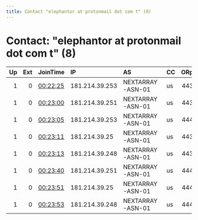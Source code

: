 ```yaml
---
title: Contact "elephantor at protonmail dot com t" (8)
---
```


# Contact: "elephantor at protonmail dot com t" (8)

|   Up |   Ext | JoinTime                                                                                              | IP             | AS               | CC   |   ORp |   Dirp | OS    | Version   | Nickname          |   eFamMembers |
|-----:|------:|:------------------------------------------------------------------------------------------------------|:---------------|:-----------------|:-----|------:|-------:|:------|:----------|:------------------|--------------:|
|    1 |     0 | [00:22:25](https://nusenu.github.io/OrNetStats/w/relay/E48C75BDBA7BEF133718F34215A759EAA1D7A51B.html) | 181.214.39.253 | NEXTARRAY-ASN-01 | us   |   443 |      0 | Linux | 0.4.6.10  | ElephantorUsLas49 |            56 |
|    1 |     0 | [00:23:00](https://nusenu.github.io/OrNetStats/w/relay/2B8CF3D9AC6FEB4B03F3AD5FA2451CBD060BBC63.html) | 181.214.39.251 | NEXTARRAY-ASN-01 | us   |   443 |      0 | Linux | 0.4.6.10  | ElephantorUsLas51 |            56 |
|    1 |     0 | [00:23:05](https://nusenu.github.io/OrNetStats/w/relay/703E62A51CB0A187D6D08A49957D25DC63BFE7D0.html) | 181.214.39.253 | NEXTARRAY-ASN-01 | us   |   444 |      0 | Linux | 0.4.6.10  | ElephantorUsLas50 |            56 |
|    1 |     0 | [00:23:11](https://nusenu.github.io/OrNetStats/w/relay/82C549C3DEA0F7427C8BCC81A205B512E6D6C522.html) | 181.214.39.25  | NEXTARRAY-ASN-01 | us   |   443 |      0 | Linux | 0.4.6.10  | ElephantorUsLas53 |            56 |
|    1 |     0 | [00:23:13](https://nusenu.github.io/OrNetStats/w/relay/B349C21E127A7C187A982621451ECDCEC0A81BDC.html) | 181.214.39.248 | NEXTARRAY-ASN-01 | us   |   443 |      0 | Linux | 0.4.6.10  | ElephantorUsLas55 |            56 |
|    1 |     0 | [00:23:40](https://nusenu.github.io/OrNetStats/w/relay/163EC03521E400CD1141833D1139CEB6FC86D148.html) | 181.214.39.251 | NEXTARRAY-ASN-01 | us   |   444 |      0 | Linux | 0.4.6.10  | ElephantorUsLas52 |            56 |
|    1 |     0 | [00:23:51](https://nusenu.github.io/OrNetStats/w/relay/04D104F85A2224CE16F0154059303DD368A672A6.html) | 181.214.39.25  | NEXTARRAY-ASN-01 | us   |   444 |      0 | Linux | 0.4.6.10  | ElephantorUsLas54 |            56 |
|    1 |     0 | [00:23:53](https://nusenu.github.io/OrNetStats/w/relay/5472AD2293869255475AF7644AE0988009DE82D7.html) | 181.214.39.248 | NEXTARRAY-ASN-01 | us   |   444 |      0 | Linux | 0.4.6.10  | ElephantorUsLas56 |            56 |
